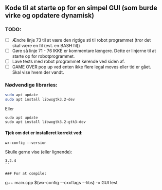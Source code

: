 ## Kode til at starte op for en simpel GUI (som burde virke og opdatere dynamisk)

### TODO:

- [ ] Ændre linje 73 til at være den rigtige sti til robot programmet (tror det skal være en fil (evt. en BASH fil))
- [ ] Gøre så linje 71 - 76 IKKE er kommentare længere. Dette er linjerne til at starte op for robotprogrammet.
- [ ] Lave tests med robot programmet kørende ved siden af.
- [ ] GAME OVER pop up ved enten ikke flere legal moves eller tid er gået. Skal vise hvem der vandt.

### Nødvendige libraries:
```Bash
sudo apt update
sudo apt install libwxgtk3.2-dev
```
Eller
```
sudo apt update
sudo apt install libwxgtk3.2-gtk3-dev
```

#### Tjek om det er installeret korrekt ved:
```
wx-config --version
```
Skulle gerne vise (eller lignende):
```
3.2.4
``

### For at compile:
```
g++ main.cpp $(wx-config --cxxflags --libs) -o GUITest
```
